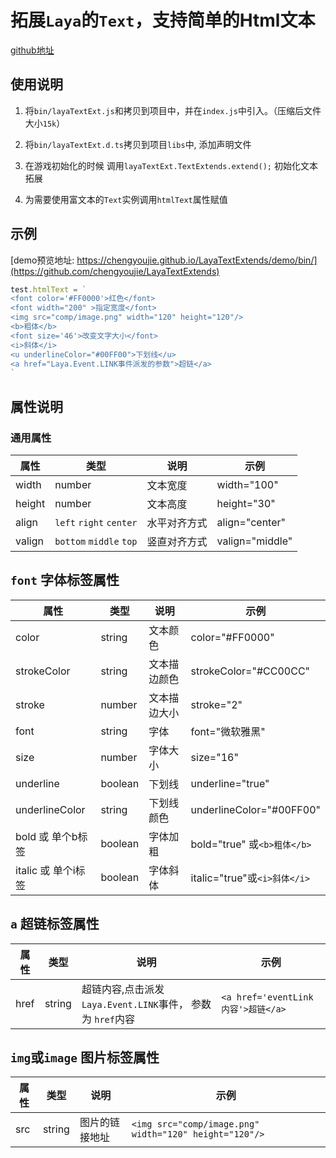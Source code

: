 # 拓展`Laya`的`Text`，支持简单的Html文本

[github地址](https://github.com/chengyoujie/LayaTextExtends)



## 使用说明

1. 将`bin/layaTextExt.js`和拷贝到项目中，并在`index.js`中引入。（压缩后文件大小`15k`）

2. 将`bin/layaTextExt.d.ts`拷贝到项目`libs`中, 添加声明文件

3. 在游戏初始化的时候 调用`layaTextExt.TextExtends.extend();` 初始化文本拓展

4. 为需要使用富文本的`Text`实例调用`htmlText`属性赋值

## 示例

[demo预览地址: https://chengyoujie.github.io/LayaTextExtends/demo/bin/](https://github.com/chengyoujie/LayaTextExtends)



``` javascript
test.htmlText = `
<font color='#FF0000'>红色</font>         
<font width="200" >指定宽度</font>
<img src="comp/image.png" width="120" height="120"/>
<b>粗体</b>
<font size='46'>改变文字大小</font>
<i>斜体</i>
<u underlineColor="#00FF00">下划线</u>
<a href="Laya.Event.LINK事件派发的参数">超链</a>
`
```

## 属性说明

### 通用属性

| 属性   | 类型                    | 说明         | 示例 |
| ------ | ----------------------- | ------------ | ---- |
| width  |        number                 | 文本宽度     | width="100" |
| height |        number              | 文本高度     | height="30" |
| align  | `left` `right` `center`   | 水平对齐方式 | align="center" |
| valign | `bottom`  `middle`  `top` | 竖直对齐方式 | valign="middle" |

## `font` 字体标签属性

| 属性   | 类型                    | 说明         | 示例 |
| ---- | ---- | ---- | ---- |
|  color    |   string   |  文本颜色    | color="#FF0000" |
|  strokeColor    |  string    |  文本描边颜色    | strokeColor="#CC00CC" |
|    stroke  |   number   |   文本描边大小   | stroke="2" |
|  font    | string     |   字体   | font="微软雅黑" |
|    size  | number     |  字体大小    | size="16" |
|    underline  |   boolean   |   下划线   | underline="true" |
|    underlineColor  |   string   |    下划线颜色  | underlineColor="#00FF00" |
|    bold 或 单个b标签 |    boolean  |    字体加粗  | bold="true" 或`<b>粗体</b>` |
| italic 或 单个i标签    |   boolean   |   字体斜体   | italic="true"或`<i>斜体</i>` |

## `a` 超链标签属性

| 属性   | 类型                    | 说明         | 示例 |
| ---- | ---- | ---- | ---- |
|  href    |   string   | 超链内容,点击派发`Laya.Event.LINK`事件， 参数为 `href`内容 | `<a href='eventLink内容'>超链</a>` |

## `img`或`image` 图片标签属性

| 属性   | 类型                    | 说明         | 示例 |
| ---- | ---- | ---- | ---- |
|  src    |   string   |  图片的链接地址   | `<img src="comp/image.png" width="120" height="120"/>` |